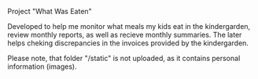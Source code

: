 Project "What Was Eaten" 

Developed to help me monitor what meals my kids eat in the kindergarden, review monthly reports, as well as recieve monthly summaries. The later helps cheking discrepancies in the invoices provided by the kindergarden.

Please note, that folder "/static" is not uploaded, as it contains personal information (images).